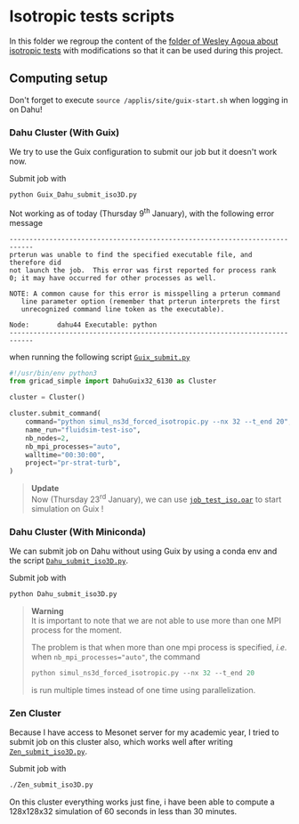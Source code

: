 # Isotropic tests scripts
In this folder we regroup the content of the [folder of Wesley Agoua about isotropic tests](https://gricad-gitlab.univ-grenoble-alpes.fr/legi/post-doc/2024/2024-postdoc-agoua-wesley/-/tree/main/test_iso) with modifications so that it can be used during this project.

## Computing setup 
Don't forget to execute `source /applis/site/guix-start.sh` when logging in on Dahu!

### Dahu Cluster (With Guix)
We try to use the Guix configuration to submit our job but it doesn't work now.

Submit job with 
```sh
python Guix_Dahu_submit_iso3D.py
```

Not working as of today (Thursday 9<sup>th</sup> January), with the following error message

```text
----------------------------------------------------------------------------
prterun was unable to find the specified executable file, and therefore did
not launch the job.  This error was first reported for process rank
0; it may have occurred for other processes as well.

NOTE: A common cause for this error is misspelling a prterun command
   line parameter option (remember that prterun interprets the first
   unrecognized command line token as the executable).

Node:       dahu44 Executable: python
----------------------------------------------------------------------------
```

when running the following script [`Guix_submit.py`](./Guix_submit.py)
```python
#!/usr/bin/env python3
from gricad_simple import DahuGuix32_6130 as Cluster

cluster = Cluster()

cluster.submit_command(
    command="python simul_ns3d_forced_isotropic.py --nx 32 --t_end 20",
    name_run="fluidsim-test-iso",
    nb_nodes=2,
    nb_mpi_processes="auto",
    walltime="00:30:00",
    project="pr-strat-turb",
)
```

> **Update**  
> Now (Thursday 23<sup>rd</sup> January), we can use [`job_test_iso.oar`](./job_test_iso.oar) to start simulation on Guix !

### Dahu Cluster (With Miniconda)
We can submit job on Dahu without using Guix by using a conda env and the script [`Dahu_submit_iso3D.py`](./Dahu_submit_iso3D.py). 

Submit job with
```sh
python Dahu_submit_iso3D.py
```

> **Warning**  
> It is important to note that we are not able to use more than one MPI process for the moment.
> 
> The problem is that when more than one mpi process is specified, *i.e.* when `nb_mpi_processes="auto"`, the command 
> ```python
> python simul_ns3d_forced_isotropic.py --nx 32 --t_end 20
> ``` 
> is run multiple times instead of one time using parallelization. 


### Zen Cluster
Because I have access to Mesonet server for my academic year, I tried to submit job on this cluster also, which works well after writing [`Zen_submit_iso3D.py`](./Zen_submit_iso3D.py).

Submit job with
```sh
./Zen_submit_iso3D.py
```

On this cluster everything works just fine, i have been able to compute a 128x128x32 simulation of 60 seconds in less than 30 minutes. 


